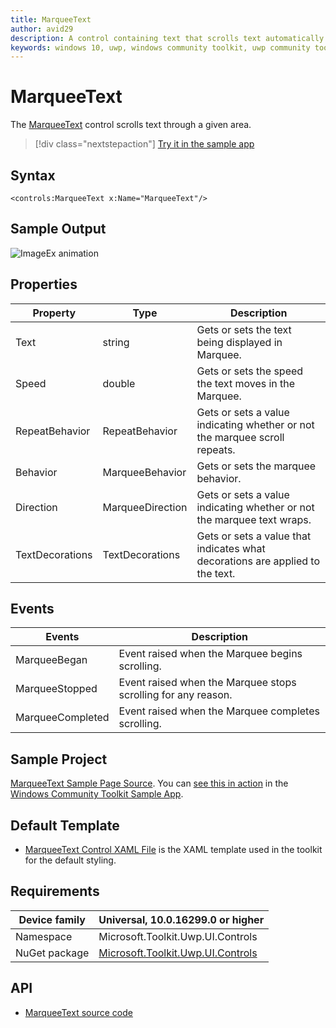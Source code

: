 ```yaml
---
title: MarqueeText
author: avid29
description: A control containing text that scrolls text automatically.
keywords: windows 10, uwp, windows community toolkit, uwp community toolkit, uwp toolkit, MarkdownTextBlock, xaml, xaml control
---
```


# MarqueeText

The [MarqueeText](/dotnet/api/microsoft.toolkit.uwp.ui.controls.marqueetext) control scrolls text through a given area.

> [!div class="nextstepaction"]
> [Try it in the sample app](uwpct://Controls?sample=MarqueeText)

## Syntax

```xaml
<controls:MarqueeText x:Name="MarqueeText"/>
```

## Sample Output

![ImageEx animation](../resources/images/Controls/MarqueeText.gif)

## Properties

| Property | Type | Description |
| -- | -- | -- |
| Text | string | Gets or sets the text being displayed in Marquee. |
| Speed | double | Gets or sets the speed the text moves in the Marquee. |
| RepeatBehavior | RepeatBehavior | Gets or sets a value indicating whether or not the marquee scroll repeats. |
| Behavior | MarqueeBehavior | Gets or sets the marquee behavior. |
| Direction | MarqueeDirection | Gets or sets a value indicating whether or not the marquee text wraps. |
| TextDecorations | TextDecorations | Gets or sets a value that indicates what decorations are applied to the text. |

## Events

| Events | Description |
| -- | -- |
| MarqueeBegan | Event raised when the Marquee begins scrolling. |
| MarqueeStopped | Event raised when the Marquee stops scrolling for any reason. |
| MarqueeCompleted | Event raised when the Marquee completes scrolling. |

## Sample Project

[MarqueeText Sample Page Source](https://github.com/windows-toolkit/WindowsCommunityToolkit/tree/rel/7.1.0/Microsoft.Toolkit.Uwp.SampleApp/SamplePages/MarqueeText). You can [see this in action](uwpct://Controls?sample=MarqueeText) in the [Windows Community Toolkit Sample App](https://aka.ms/windowstoolkitapp).

## Default Template

- [MarqueeText Control XAML File](https://github.com/windows-toolkit/WindowsCommunityToolkit/blob/rel/7.1.0/Microsoft.Toolkit.Uwp.UI.Controls.Core/MarqueeText/MarqueeText.xaml) is the XAML template used in the toolkit for the default styling.

## Requirements

| Device family | Universal, 10.0.16299.0 or higher |
| -- | -- |
| Namespace | Microsoft.Toolkit.Uwp.UI.Controls |
| NuGet package | [Microsoft.Toolkit.Uwp.UI.Controls](https://www.nuget.org/packages/Microsoft.Toolkit.Uwp.UI.Controls/) |

## API

- [MarqueeText source code](https://github.com/windows-toolkit/WindowsCommunityToolkit/tree/rel/7.1.0/Microsoft.Toolkit.Uwp.UI.Controls.Core/MarqueeText)
